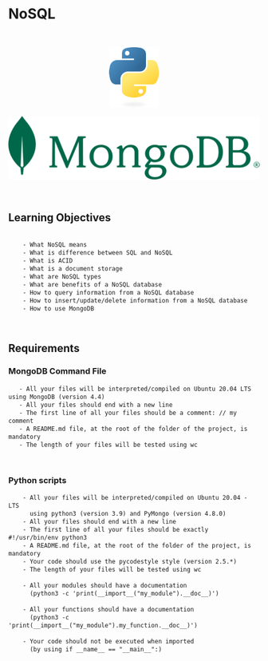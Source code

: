 # NoSQL

$~$

<p align="center">
<img src="https://github.com/Bomays/holbertonschool-higher_level_programming/blob/9441bc9f0855463ba8b62e4f2bc7e68090566757/images/python-logo-only.png" alt="MongoDB/noSQL" width="100"/>
</p>
<p align="center">
<img src="https://github.com/Bomays/holbertonschool-web_back_end/blob/4e8a3778e6abe2ff03fe130d8990903b4ed589c6/NoSQL/images/MongoDB_ForestGreen.png" alt="MongoDB/noSQL" width="600"/>
</p>


$~$


## Learning Objectives


```

    - What NoSQL means
    - What is difference between SQL and NoSQL
    - What is ACID
    - What is a document storage
    - What are NoSQL types
    - What are benefits of a NoSQL database
    - How to query information from a NoSQL database
    - How to insert/update/delete information from a NoSQL database
    - How to use MongoDB

```

$~$

## Requirements

### MongoDB Command File

```
   - All your files will be interpreted/compiled on Ubuntu 20.04 LTS using MongoDB (version 4.4)
   - All your files should end with a new line
   - The first line of all your files should be a comment: // my comment
   - A README.md file, at the root of the folder of the project, is mandatory
   - The length of your files will be tested using wc

```

$~$

### Python scripts

```
    - All your files will be interpreted/compiled on Ubuntu 20.04 - LTS
      using python3 (version 3.9) and PyMongo (version 4.8.0)
    - All your files should end with a new line
    - The first line of all your files should be exactly #!/usr/bin/env python3
    - A README.md file, at the root of the folder of the project, is mandatory
    - Your code should use the pycodestyle style (version 2.5.*)
    - The length of your files will be tested using wc

    - All your modules should have a documentation
      (python3 -c 'print(__import__("my_module").__doc__)')

    - All your functions should have a documentation
      (python3 -c 'print(__import__("my_module").my_function.__doc__)')

    - Your code should not be executed when imported
      (by using if __name__ == "__main__":)

```

